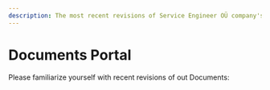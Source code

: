 ```yaml
---
description: The most recent revisions of Service Engineer OÜ company's documents
---
```


# Documents Portal

Please familiarize yourself with recent revisions of out Documents:



